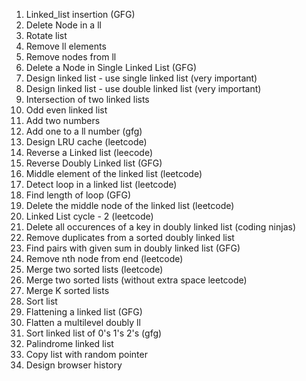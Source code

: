 1) Linked_list insertion (GFG)
2) Delete Node in a ll
3) Rotate list
4) Remove ll elements
5) Remove nodes from ll 
6) Delete a Node in Single Linked List (GFG)
7) Design linked list  - use single linked list (very important)
8) Design linked list  - use double linked list (very important)
9) Intersection of two linked lists
10) Odd even linked list
11) Add two numbers 
12) Add one to a ll number (gfg)
13) Design LRU cache (leetcode)
14) Reverse a Linked list (leecode)
15) Reverse Doubly Linked list (GFG)
16) Middle element of the linked list (leetcode)
17) Detect loop in a linked list (leetcode)
18) Find length of loop (GFG)
19) Delete the middle node of the linked list (leetcode)
20) Linked List cycle - 2 (leetcode)
21) Delete all occurences of a key in doubly linked list (coding ninjas)
22) Remove duplicates from a sorted doubly linked list
23) Find pairs with given sum in doubly linked list (GFG)
24) Remove nth node from end (leetcode)
25) Merge two sorted lists (leetcode)
26) Merge two sorted lists (without extra space leetcode)
27) Merge K sorted lists
28) Sort list
29) Flattening a linked list (GFG)
30) Flatten a multilevel doubly ll
31) Sort linked list of 0's 1's 2's (gfg)
32) Palindrome linked list
33) Copy list with random pointer
34) Design browser history
